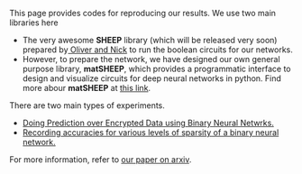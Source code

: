 This page provides codes for reproducing our results. We use two main libraries here
* The very awesome **SHEEP** library (which will be released very soon) prepared by[ Oliver and Nick](https://www.turing.ac.uk/research-engineering/#people) to run the boolean circuits for our networks.
* However, to prepare the network, we have designed our own general purpose library, **matSHEEP**, which provides a programmatic interface to design and visualize circuits for deep neural networks in python. Find more abour **matSHEEP** at [this link](https://amartya18x.github.io/matSHEEP).


There are two main types of experiments. 
* [Doing Prediction over Encrypted Data using Binary Neural Netwrks.](https://amartya18x.github.io/tapas/private_predictions) 
* [Recording accuracies for various levels of sparsity of a binary neural network.](https://amartya18x.github.io/tapas/bnn) 

For more information, refer to [our paper on arxiv](https://arxiv.org/abs/1806.03461).
